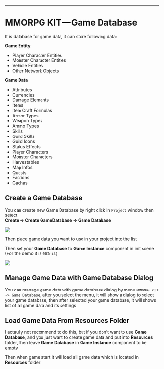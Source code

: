 * * *

MMORPG KIT — Game Database
==========================

It is database for game data, it can store following data:

**Game Entity**

* Player Character Entities
* Monster Character Entities
* Vehicle Entities
* Other Network Objects

**Game Data**

* Attributes
* Currencies
* Damage Elements
* Items
* Item Craft Formulas
* Armor Types
* Weapon Types
* Ammo Types
* Skills
* Guild Skills
* Guild Icons
* Status Effects
* Player Characters
* Monster Characters
* Harvestables
* Map Infos
* Quests
* Factions
* Gachas

## Create a Game Database

You can create new Game Database by right click in `Project` window then select  
**Create -> Create GameDatabase -> Game Database**

![](https://cdn-images-1.medium.com/max/1600/1*BpIQ-B1sC0b3A8dEVDyC3g.png)

Then place game data you want to use in your project into the list

Then set your **Game Database** to **Game Instance** component in init scene (For the demo it is `00Init`)

![](https://cdn-images-1.medium.com/max/1600/1*MB-6RRfwa4O5faoMiMRkJg.png)

## Manage Game Data with Game Database Dialog

You can manage game data with game database dialog by menu `MMORPG KIT -> Game Database`, after you select the menu, it will show a dialog to select your game database, then after selected your game database, it will shows list of all game data and its settings

## Load Game Data From Resources Folder
I actaully not recommend to do this, but if you don’t want to use **Game Database**, and you just want to create game data and put into **Resources** folder, then leave **Game Database** in **Game Instance** component to be empty

Then when game start it will load all game data which is located in **Resources** folder
<!--stackedit_data:
eyJoaXN0b3J5IjpbLTQ0NzM2Nzc2OCwtMzQ5NzQ0MDQxXX0=
-->